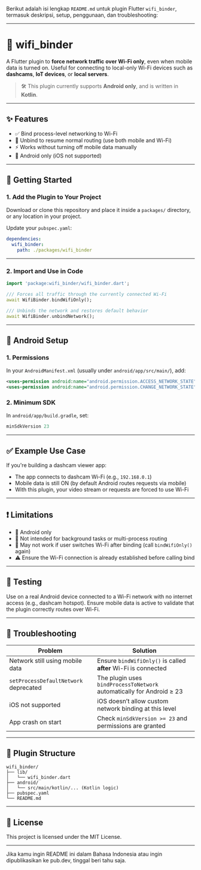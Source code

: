 Berikut adalah isi lengkap `README.md` untuk plugin Flutter `wifi_binder`, termasuk deskripsi, setup, penggunaan, dan troubleshooting:

---

# 📶 wifi\_binder

A Flutter plugin to **force network traffic over Wi-Fi only**, even when mobile data is turned on. Useful for connecting to local-only Wi-Fi devices such as **dashcams**, **IoT devices**, or **local servers**.

> 🛠 This plugin currently supports **Android only**, and is written in **Kotlin**.

---

## ✨ Features

* ✅ Bind process-level networking to Wi-Fi
* 🔄 Unbind to resume normal routing (use both mobile and Wi-Fi)
* ⚡ Works without turning off mobile data manually
* 🛑 Android only (iOS not supported)

---

## 🚀 Getting Started

### 1. Add the Plugin to Your Project

Download or clone this repository and place it inside a `packages/` directory, or any location in your project.

Update your `pubspec.yaml`:

```yaml
dependencies:
  wifi_binder:
    path: ./packages/wifi_binder
```

---

### 2. Import and Use in Code

```dart
import 'package:wifi_binder/wifi_binder.dart';

/// Forces all traffic through the currently connected Wi-Fi
await WifiBinder.bindWifiOnly();

/// Unbinds the network and restores default behavior
await WifiBinder.unbindNetwork();
```

---

## 📱 Android Setup

### 1. Permissions

In your `AndroidManifest.xml` (usually under `android/app/src/main/`), add:

```xml
<uses-permission android:name="android.permission.ACCESS_NETWORK_STATE"/>
<uses-permission android:name="android.permission.CHANGE_NETWORK_STATE"/>
```

### 2. Minimum SDK

In `android/app/build.gradle`, set:

```gradle
minSdkVersion 23
```

---

## ✅ Example Use Case

If you're building a dashcam viewer app:

* The app connects to dashcam Wi-Fi (e.g., `192.168.0.1`)
* Mobile data is still ON (by default Android routes requests via mobile)
* With this plugin, your video stream or requests are forced to use Wi-Fi

---

## ❗ Limitations

* 🔸 Android only
* 🔸 Not intended for background tasks or multi-process routing
* 🔸 May not work if user switches Wi-Fi after binding (call `bindWifiOnly()` again)
* ⚠️ Ensure the Wi-Fi connection is already established before calling bind

---

## 🧪 Testing

Use on a real Android device connected to a Wi-Fi network with no internet access (e.g., dashcam hotspot). Ensure mobile data is active to validate that the plugin correctly routes over Wi-Fi.

---

## 🔧 Troubleshooting

| Problem                               | Solution                                                              |
| ------------------------------------- | --------------------------------------------------------------------- |
| Network still using mobile data       | Ensure `bindWifiOnly()` is called **after** Wi-Fi is connected        |
| `setProcessDefaultNetwork` deprecated | The plugin uses `bindProcessToNetwork` automatically for Android ≥ 23 |
| iOS not supported                     | iOS doesn’t allow custom network binding at this level                |
| App crash on start                    | Check `minSdkVersion >= 23` and permissions are granted               |

---

## 📂 Plugin Structure

```
wifi_binder/
├── lib/
│   └── wifi_binder.dart
├── android/
│   └── src/main/kotlin/... (Kotlin logic)
├── pubspec.yaml
└── README.md
```

---

## 📜 License

This project is licensed under the MIT License.

---

Jika kamu ingin README ini dalam Bahasa Indonesia atau ingin dipublikasikan ke pub.dev, tinggal beri tahu saja.

